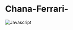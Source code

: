 # Chana-Ferrari-

![Javascript](https://api.badgr.io/public/assertions/Biz79siXTNe-rAPKT0AENw?identity__email=chaferrari22%40hotmail.com)
